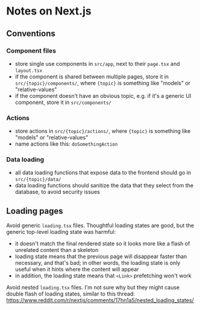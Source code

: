 # Notes on Next.js

## Conventions

### Component files

- store single use components in `src/app`, next to their `page.tsx` and `layout.tsx`
- if the component is shared between multiple pages, store it in `src/{topic}/components/`, where `{topic}` is something like "models" or "relative-values"
- if the component doesn't have an obvious topic, e.g. if it's a generic UI component, store it in `src/components/`

### Actions

- store actions in `src/{topic}/actions/`, where `{topic}` is something like "models" or "relative-values"
- name actions like this: `doSomethingAction`

### Data loading

- all data loading functions that expose data to the frontend should go in `src/{topic}/data/`
- data loading functions should sanitize the data that they select from the database, to avoid security issues

## Loading pages

Avoid generic `loading.tsx` files. Thoughtful loading states are good, but the generic top-level loading state was harmful:

- it doesn't match the final rendered state so it looks more like a flash of unrelated content than a skeleton
- loading state means that the previous page will disappear faster than necessary, and that's bad; in other words, the loading state is only useful when it hints where the content will appear
- in addition, the loading state means that `<Link>` prefetching won't work

Avoid nested `loading.tsx` files. I'm not sure why but they might cause double flash of loading states, similar to this thread: https://www.reddit.com/r/nextjs/comments/17hn1a5/nested_loading_states/

